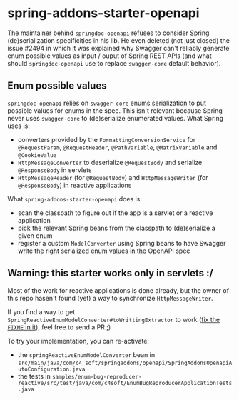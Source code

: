 # spring-addons-starter-openapi

The maintainer behind `springdoc-openapi` refuses to consider Spring (de)serialization specificities in his lib. He even deleted (not just closed) the issue #2494 in which it was explained why Swagger can't reliably generate enum possible values as input / ouput of Spring REST APIs (and what should `springdoc-openapi` use to replace `swagger-core` default behavior).

## Enum possible values
`springdoc-openapi` relies on `swagger-core` enums serialization to put possible values for enums in the spec. This isn't relevant because Spring never uses `swagger-core` to (de)serialize enumerated values. What Spring uses is:
- converters provided by the `FormattingConversionService` for `@RequestParam`, `@RequestHeader`, `@PathVariable`, `@MatrixVariable` and `@CookieValue`
- `HttpMessageConverter` to deserialize `@RequestBody` and serialize `@ResponseBody` in servlets
- `HttpMessageReader` (for `@RequestBody`) and `HttpMessageWriter` (for `@ResponseBody`) in reactive applications

What `spring-addons-starter-openapi` does is:
- scan the classpath to figure out if the app is a servlet or a reactive application
- pick the relevant Spring beans from the classpath to (de)serialize a given enum
- register a custom `ModelConverter` using Spring beans to have Swagger write the right serialized enum values in the OpenAPI spec

## Warning: this starter works only in servlets :/
Most of the work for reactive applications is done already, but the owner of this repo hasen't found (yet) a way to synchronize `HttpMessageWriter`.

If you find a way to get `SpringReactiveEnumModelConverter#toWrittingExtractor` to work ([fix the `FIXME` in it](https://github.com/ch4mpy/spring-addons/blob/dfbe20387ae7c423c103b6e5b6d853087473a537/spring-addons-starter-openapi/src/main/java/com/c4_soft/springaddons/openapi/SpringReactiveEnumModelConverter.java#L158)), feel free to send a PR ;)

To try your implementation, you can re-activate:
- the `springReactiveEnumModelConverter` bean in `src/main/java/com/c4_soft/springaddons/openapi/SpringAddonsOpenapiAutoConfiguration.java`
- the tests in `samples/enum-bug-reproducer-reactive/src/test/java/com/c4soft/EnumBugReproducerApplicationTests.java`
